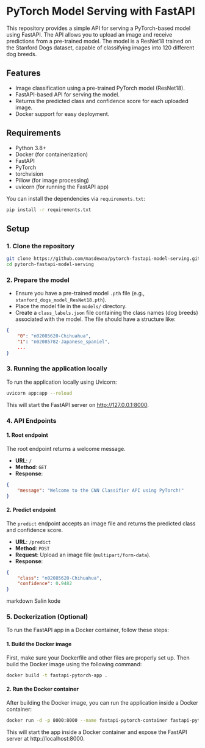 # PyTorch Model Serving with FastAPI

This repository provides a simple API for serving a PyTorch-based model using FastAPI. The API allows you to upload an image and receive predictions from a pre-trained model. The model is a ResNet18 trained on the Stanford Dogs dataset, capable of classifying images into 120 different dog breeds.

## Features

- Image classification using a pre-trained PyTorch model (ResNet18).
- FastAPI-based API for serving the model.
- Returns the predicted class and confidence score for each uploaded image.
- Docker support for easy deployment.

## Requirements

- Python 3.8+
- Docker (for containerization)
- FastAPI
- PyTorch
- torchvision
- Pillow (for image processing)
- uvicorn (for running the FastAPI app)

You can install the dependencies via `requirements.txt`:

```bash
pip install -r requirements.txt
```

## Setup

### 1. Clone the repository

```bash
git clone https://github.com/masdewaa/pytorch-fastapi-model-serving.git
cd pytorch-fastapi-model-serving
```

### 2. Prepare the model

- Ensure you have a pre-trained model `.pth` file (e.g., `stanford_dogs_model_ResNet18.pth`).
- Place the model file in the `models/` directory.
- Create a `class_labels.json` file containing the class names (dog breeds) associated with the model. The file should have a structure like:

```json
{
    "0": "n02085620-Chihuahua",
    "1": "n02085782-Japanese_spaniel",
    ...
}
```

### 3. Running the application locally

To run the application locally using Uvicorn:

```bash
uvicorn app:app --reload
```

This will start the FastAPI server on http://127.0.0.1:8000.
### 4. API Endpoints

#### 1. Root endpoint
The root endpoint returns a welcome message.

- **URL**: `/`
- **Method**: `GET`
- **Response**:

```json
{
    "message": "Welcome to the CNN Classifier API using PyTorch!"
}
```
#### 2. Predict endpoint
The `predict` endpoint accepts an image file and returns the predicted class and confidence score.

- **URL**: `/predict`
- **Method**: `POST`
- **Request**: Upload an image file (`multipart/form-data`).
- **Response**:

```json
{
    "class": "n02085620-Chihuahua",
    "confidence": 0.9482
}
```


markdown
Salin kode
### 5. Dockerization (Optional)

To run the FastAPI app in a Docker container, follow these steps:

#### 1. Build the Docker image

First, make sure your Dockerfile and other files are properly set up. Then build the Docker image using the following command:

```bash
docker build -t fastapi-pytorch-app .
```

#### 2. Run the Docker container

After building the Docker image, you can run the application inside a Docker container:

```bash
docker run -d -p 8000:8000 --name fastapi-pytorch-container fastapi-pytorch-app
```

This will start the app inside a Docker container and expose the FastAPI server at http://localhost:8000.